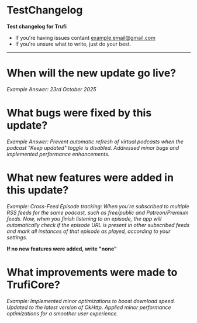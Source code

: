 # TestChangelog
**Test changelog for Trufi**
- If you're having issues contant [example.email@gmail.com](exampl.email@gmail.com) 
- If you're unsure what to write, just do your best.
---
# When will the new update go live?
*Example Answer:
23rd October 2025*

# What bugs were fixed by this update?
*Example Answer:
Prevent automatic refresh of virtual podcasts when the podcast "Keep updated" toggle is disabled.
Addressed minor bugs and implemented performance enhancements.*

# What new features were added in this update?
*Example:
Cross-Feed Episode tracking:
When you're subscribed to multiple RSS feeds for the same podcast, such as free/public and Patreon/Premium feeds. Now, when you finish listening to an episode, the app will automatically check if the episode URL is present in other subscribed feeds and mark all instances of that episode as played, according to your settings.*

**If no new features were added, write "none"**

# What improvements were made to TrufiCore?
*Example:
Implemented minor optimizations to boost download speed.
Updated to the latest version of OkHttp.
Applied minor performance optimizations for a smoother user experience.*
